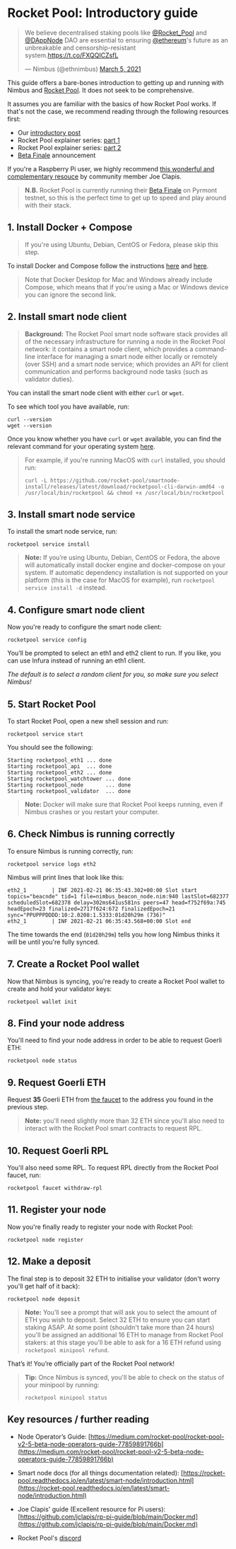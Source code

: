 # Rocket Pool: Introductory guide

<blockquote class="twitter-tweet"><p lang="en" dir="ltr">We believe decentralised staking pools like <a href="https://twitter.com/Rocket_Pool?ref_src=twsrc%5Etfw">@Rocket_Pool</a> and <a href="https://twitter.com/DAppNode?ref_src=twsrc%5Etfw">@DAppNode</a> DAO are essential to ensuring <a href="https://twitter.com/ethereum?ref_src=twsrc%5Etfw">@ethereum</a>&#39;s future as an unbreakable and censorship-resistant system.<a href="https://t.co/FXQQICZsfL">https://t.co/FXQQICZsfL</a></p>&mdash; Nimbus (@ethnimbus) <a href="https://twitter.com/ethnimbus/status/1367841160081907717?ref_src=twsrc%5Etfw">March 5, 2021</a></blockquote> <script async src="https://platform.twitter.com/widgets.js" charset="utf-8"></script>


This guide offers a bare-bones introduction to getting up and running with Nimbus and [Rocket Pool](https://www.rocketpool.net/). It does not seek to be comprehensive. 

It assumes you are familiar with the basics of how Rocket Pool works. If that's not the case, we recommend reading through the following resources first:
- Our [introductory post](https://our.status.im/rocket-pool-integration/)
- Rocket Pool explainer series: [part 1](https://medium.com/rocket-pool/rocket-pool-staking-protocol-part-1-8be4859e5fbd)
- Rocket Pool explainer series: [part 2](https://medium.com/rocket-pool/rocket-pool-staking-protocol-part-2-e0d346911fe1)
- [Beta Finale](https://medium.com/rocket-pool/rocket-pool-3-0-beta-finale-fb35c4f8e003) announcement

If you're a Raspberry Pi user, we highly recommend [this wonderful and complementary resouce](https://github.com/jclapis/rp-pi-guide/blob/main/Docker.md) by community member Joe Clapis.

> **N.B.** Rocket Pool is currently running their [Beta Finale](https://medium.com/rocket-pool/rocket-pool-3-0-beta-finale-fb35c4f8e003) on Pyrmont testnet, so this is the perfect time to get up to speed and play around with their stack.

## 1. Install Docker + Compose

> If you're using  Ubuntu, Debian, CentOS or Fedora, please skip this step.

To install Docker and Compose follow the instructions [here](https://docs.docker.com/get-docker/) and [here](https://docs.docker.com/compose/install/).

> Note that Docker Desktop for Mac and Windows already include Compose, which means that if you're using a Mac or Windows device you can ignore the second link.

## 2. Install smart node client
> **Background:** The Rocket Pool smart node software stack provides all of the necessary infrastructure for running a node in the Rocket Pool network: it contains a smart node client, which provides a command-line interface for managing a smart node either locally or remotely (over SSH) and a smart node service; which provides an API for client communication and performs background node tasks (such as validator duties).


You can install the smart node client with either `curl` or `wget`.

To see which tool you have available, run:

```
curl --version
wget --version
```

Once you know whether you have `curl` or `wget` available, you can find the relevant command for your operating system [here](https://rocket-pool.readthedocs.io/en/latest/smart-node/getting-started.html#installation).

> For example, if you're running MacOS with `curl` installed, you should run:
>
> ```
>curl -L https://github.com/rocket-pool/smartnode-install/releases/latest/download/rocketpool-cli-darwin-amd64 -o /usr/local/bin/rocketpool && chmod +x /usr/local/bin/rocketpool
>```


## 3. Install smart node service

To install the smart node service, run:
```
rocketpool service install
```

> **Note:** If you’re using Ubuntu, Debian, CentOS or Fedora, the above will automatically install docker engine and docker-compose on your system. If automatic dependency installation is not supported on your platform (this is the case for MacOS for example), run `rocketpool service install -d` instead.

## 4. Configure smart node client

Now you're ready to configure the smart node client:
```
rocketpool service config
```

You’ll be prompted to select an eth1 and eth2 client to run. If you like, you can use Infura instead of running an eth1 client.

*The default is to select a random client for you, so make sure you select Nimbus!*

## 5. Start Rocket Pool

To start Rocket Pool, open a new shell session and run:

```
rocketpool service start
```

You should see the following:

```
Starting rocketpool_eth1 ... done
Starting rocketpool_api  ... done
Starting rocketpool_eth2 ... done
Starting rocketpool_watchtower ... done
Starting rocketpool_node       ... done
Starting rocketpool_validator  ... done
```

> **Note:** Docker will make sure that Rocket Pool keeps running, even if Nimbus crashes or you restart your computer.

## 6. Check Nimbus is running correctly

To ensure Nimbus is running correctly, run:

```
rocketpool service logs eth2
```

Nimbus will print lines that look like this:

```
eth2_1        | INF 2021-02-21 06:35:43.302+00:00 Slot start                                 topics="beacnde" tid=1 file=nimbus_beacon_node.nim:940 lastSlot=682377 scheduledSlot=682378 delay=302ms641us581ns peers=47 head=f752f69a:745 headEpoch=23 finalized=2717f624:672 finalizedEpoch=21 sync="PPUPPPDDDD:10:2.0208:1.5333:01d20h29m (736)"
eth2_1        | INF 2021-02-21 06:35:43.568+00:00 Slot end
```

The time towards the end (`01d20h29m`) tells you how long Nimbus thinks it will be until you're fully synced.

## 7. Create a Rocket Pool wallet

Now that Nimbus is syncing, you're ready to create a Rocket Pool wallet to create and hold your validator keys:
```
rocketpool wallet init
```

## 8. Find your node address

You'll need to find your node address in order to be able to request Goerli ETH:
```
rocketpool node status
```

## 9. Request Goerli ETH

Request **35** Goerli ETH from [the faucet](https://faucet.goerli.mudit.blog/) to the address you found in the previous step.

> **Note:** you'll need slightly more than 32 ETH since you'll also need to interact with the Rocket Pool smart contracts to request RPL.



## 10. Request Goerli RPL

You'll also need some RPL. To request RPL directly from the Rocket Pool faucet, run: 

```
rocketpool faucet withdraw-rpl
```

## 11. Register your node

Now you're finally ready to register your node with Rocket Pool:

```
rocketpool node register
```

## 12. Make a deposit

The final step is to deposit 32 ETH to initialise your validator (don't worry you'll get half of it back):

```
rocketpool node deposit
```

> **Note:** You’ll see a prompt that will ask you to select the amount of ETH you wish to deposit. Select 32 ETH to ensure you can start staking ASAP. At some point (shouldn't take more than 24 hours) you'll be assigned an additional 16 ETH to manage from Rocket Pool stakers: at this stage you'll be able to ask for a 16 ETH refund using `rocketpool minipool refund`.


That’s it! You’re officially part of the Rocket Pool network!

> **Tip:** Once Nimbus is synced, you'll be able to check on the status of your minipool by running:
> ```
> rocketpool minipool status
> ```


## Key resources / further reading
- Node Operator’s Guide: [https://medium.com/rocket-pool/rocket-pool-v2-5-beta-node-operators-guide-77859891766b](https://medium.com/rocket-pool/rocket-pool-v2-5-beta-node-operators-guide-77859891766b)

- Smart node docs (for all things documentation related): [https://rocket-pool.readthedocs.io/en/latest/smart-node/introduction.html](https://rocket-pool.readthedocs.io/en/latest/smart-node/introduction.html)

- Joe Clapis' guide (Excellent resource for Pi users): [https://github.com/jclapis/rp-pi-guide/blob/main/Docker.md](https://github.com/jclapis/rp-pi-guide/blob/main/Docker.md)

- Rocket Pool's [discord](https://discord.gg/a5zVQd66gr)
